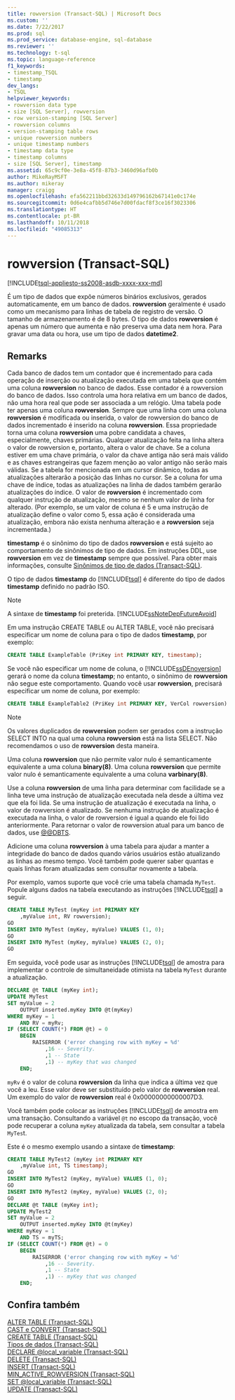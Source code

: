 ```yaml
---
title: rowversion (Transact-SQL) | Microsoft Docs
ms.custom: ''
ms.date: 7/22/2017
ms.prod: sql
ms.prod_service: database-engine, sql-database
ms.reviewer: ''
ms.technology: t-sql
ms.topic: language-reference
f1_keywords:
- timestamp_TSQL
- timestamp
dev_langs:
- TSQL
helpviewer_keywords:
- rowversion data type
- size [SQL Server], rowversion
- row version-stamping [SQL Server]
- rowversion columns
- version-stamping table rows
- unique rowversion numbers
- unique timestamp numbers
- timestamp data type
- timestamp columns
- size [SQL Server], timestamp
ms.assetid: 65c9cf0e-3e8a-45f8-87b3-3460d96afb0b
author: MikeRayMSFT
ms.author: mikeray
manager: craigg
ms.openlocfilehash: efa562211bbd32633d149796162b67141e0c174e
ms.sourcegitcommit: 0d6e4cafbb5d746e7d00fdacf8f3ce16f3023306
ms.translationtype: HT
ms.contentlocale: pt-BR
ms.lasthandoff: 10/11/2018
ms.locfileid: "49085313"
---
```

# <a name="rowversion-transact-sql"></a>rowversion (Transact-SQL)
[!INCLUDE[tsql-appliesto-ss2008-asdb-xxxx-xxx-md](../../includes/tsql-appliesto-ss2008-asdb-xxxx-xxx-md.md)]

É um tipo de dados que expõe números binários exclusivos, gerados automaticamente, em um banco de dados. **rowversion** geralmente é usado como um mecanismo para linhas de tabela de registro de versão. O tamanho de armazenamento é de 8 bytes. O tipo de dados **rowversion** é apenas um número que aumenta e não preserva uma data nem hora. Para gravar uma data ou hora, use um tipo de dados **datetime2**.
  
## <a name="remarks"></a>Remarks  
Cada banco de dados tem um contador que é incrementado para cada operação de inserção ou atualização executada em uma tabela que contém uma coluna **rowversion** no banco de dados. Esse contador é a rowversion do banco de dados. Isso controla uma hora relativa em um banco de dados, não uma hora real que pode ser associada a um relógio. Uma tabela pode ter apenas uma coluna **rowversion**. Sempre que uma linha com uma coluna **rowversion** é modificada ou inserida, o valor de rowversion do banco de dados incrementado é inserido na coluna **rowversion**. Essa propriedade torna uma coluna **rowversion** uma pobre candidata a chaves, especialmente, chaves primárias. Qualquer atualização feita na linha altera o valor de rowversion e, portanto, altera o valor de chave. Se a coluna estiver em uma chave primária, o valor da chave antiga não será mais válido e as chaves estrangeiras que fazem menção ao valor antigo não serão mais válidas. Se a tabela for mencionada em um cursor dinâmico, todas as atualizações alterarão a posição das linhas no cursor. Se a coluna for uma chave de índice, todas as atualizações na linha de dados também gerarão atualizações do índice.  O valor de **rowversion** é incrementado com qualquer instrução de atualização, mesmo se nenhum valor de linha for alterado. (Por exemplo, se um valor de coluna é 5 e uma instrução de atualização define o valor como 5, essa ação é considerada uma atualização, embora não exista nenhuma alteração e a **rowversion** seja incrementada.)
  
**timestamp** é o sinônimo do tipo de dados **rowversion** e está sujeito ao comportamento de sinônimos de tipo de dados. Em instruções DDL, use **rowversion** em vez de **timestamp** sempre que possível. Para obter mais informações, consulte [Sinônimos de tipo de dados &#40;Transact-SQL&#41;](../../t-sql/data-types/data-type-synonyms-transact-sql.md).
  
O tipo de dados **timestamp** do [!INCLUDE[tsql](../../includes/tsql-md.md)] é diferente do tipo de dados **timestamp** definido no padrão ISO.
  
> [!NOTE]  
>  A sintaxe de **timestamp** foi preterida. [!INCLUDE[ssNoteDepFutureAvoid](../../includes/ssnotedepfutureavoid-md.md)]  
  
Em uma instrução CREATE TABLE ou ALTER TABLE, você não precisará especificar um nome de coluna para o tipo de dados **timestamp**, por exemplo:
  
```sql
CREATE TABLE ExampleTable (PriKey int PRIMARY KEY, timestamp);  
```  
  
Se você não especificar um nome de coluna, o [!INCLUDE[ssDEnoversion](../../includes/ssdenoversion-md.md)] gerará o nome da coluna **timestamp**; no entanto, o sinônimo de **rowversion** não segue este comportamento. Quando você usar **rowversion**, precisará especificar um nome de coluna, por exemplo:
  
```sql
CREATE TABLE ExampleTable2 (PriKey int PRIMARY KEY, VerCol rowversion) ;  
```  
  
> [!NOTE]  
>  Os valores duplicados de **rowversion** podem ser gerados com a instrução SELECT INTO na qual uma coluna **rowversion** está na lista SELECT. Não recomendamos o uso de **rowversion** desta maneira.  
  
Uma coluna **rowversion** que não permite valor nulo é semanticamente equivalente a uma coluna **binary(8)**. Uma coluna **rowversion** que permite valor nulo é semanticamente equivalente a uma coluna **varbinary(8)**.
  
Use a coluna **rowversion** de uma linha para determinar com facilidade se a linha teve uma instrução de atualização executada nela desde a última vez que ela foi lida. Se uma instrução de atualização é executada na linha, o valor de rowversion é atualizado. Se nenhuma instrução de atualização é executada na linha, o valor de rowversion é igual a quando ele foi lido anteriormente. Para retornar o valor de rowversion atual para um banco de dados, use [@@DBTS](../../t-sql/functions/dbts-transact-sql.md).
  
Adicione uma coluna **rowversion** à uma tabela para ajudar a manter a integridade do banco de dados quando vários usuários estão atualizando as linhas ao mesmo tempo. Você também pode querer saber quantas e quais linhas foram atualizadas sem consultar novamente a tabela.
  
Por exemplo, vamos suporte que você crie uma tabela chamada `MyTest`. Popule alguns dados na tabela executando as instruções [!INCLUDE[tsql](../../includes/tsql-md.md)] a seguir.
  
```sql
CREATE TABLE MyTest (myKey int PRIMARY KEY  
    ,myValue int, RV rowversion);  
GO   
INSERT INTO MyTest (myKey, myValue) VALUES (1, 0);  
GO   
INSERT INTO MyTest (myKey, myValue) VALUES (2, 0);  
GO  
```  
  
Em seguida, você pode usar as instruções [!INCLUDE[tsql](../../includes/tsql-md.md)] de amostra para implementar o controle de simultaneidade otimista na tabela `MyTest` durante a atualização.
  
```sql
DECLARE @t TABLE (myKey int);  
UPDATE MyTest  
SET myValue = 2  
    OUTPUT inserted.myKey INTO @t(myKey)   
WHERE myKey = 1   
    AND RV = myRv;  
IF (SELECT COUNT(*) FROM @t) = 0  
    BEGIN  
        RAISERROR ('error changing row with myKey = %d'  
            ,16 -- Severity.  
            ,1 -- State   
            ,1) -- myKey that was changed   
    END;  
```  
  
`myRv` é o valor de coluna **rowversion** da linha que indica a última vez que você a leu. Esse valor deve ser substituído pelo valor de **rowversion** real. Um exemplo do valor de **rowversion** real é 0x00000000000007D3.
  
Você também pode colocar as instruções [!INCLUDE[tsql](../../includes/tsql-md.md)] de amostra em uma transação. Consultando a variável `@t` no escopo da transação, você pode recuperar a coluna `myKey` atualizada da tabela, sem consultar a tabela `MyTes`t.
  
Este é o mesmo exemplo usando a sintaxe de **timestamp**:
  
```sql
CREATE TABLE MyTest2 (myKey int PRIMARY KEY  
    ,myValue int, TS timestamp);  
GO   
INSERT INTO MyTest2 (myKey, myValue) VALUES (1, 0);  
GO   
INSERT INTO MyTest2 (myKey, myValue) VALUES (2, 0);  
GO  
DECLARE @t TABLE (myKey int);  
UPDATE MyTest2  
SET myValue = 2  
    OUTPUT inserted.myKey INTO @t(myKey)   
WHERE myKey = 1   
    AND TS = myTS;  
IF (SELECT COUNT(*) FROM @t) = 0  
    BEGIN  
        RAISERROR ('error changing row with myKey = %d'  
            ,16 -- Severity.  
            ,1 -- State   
            ,1) -- myKey that was changed   
    END;  
```  
  
## <a name="see-also"></a>Confira também
[ALTER TABLE &#40;Transact-SQL&#41;](../../t-sql/statements/alter-table-transact-sql.md)  
[CAST e CONVERT &#40;Transact-SQL&#41;](../../t-sql/functions/cast-and-convert-transact-sql.md)  
[CREATE TABLE &#40;Transact-SQL&#41;](../../t-sql/statements/create-table-transact-sql.md)  
[Tipos de dados &#40;Transact-SQL&#41;](../../t-sql/data-types/data-types-transact-sql.md)  
[DECLARE @local_variable &#40;Transact-SQL&#41;](../../t-sql/language-elements/declare-local-variable-transact-sql.md)  
[DELETE &#40;Transact-SQL&#41;](../../t-sql/statements/delete-transact-sql.md)  
[INSERT &#40;Transact-SQL&#41;](../../t-sql/statements/insert-transact-sql.md)  
[MIN_ACTIVE_ROWVERSION &#40;Transact-SQL&#41;](../../t-sql/functions/min-active-rowversion-transact-sql.md)  
[SET @local_variable &#40;Transact-SQL&#41;](../../t-sql/language-elements/set-local-variable-transact-sql.md)  
[UPDATE &#40;Transact-SQL&#41;](../../t-sql/queries/update-transact-sql.md)
  
  
